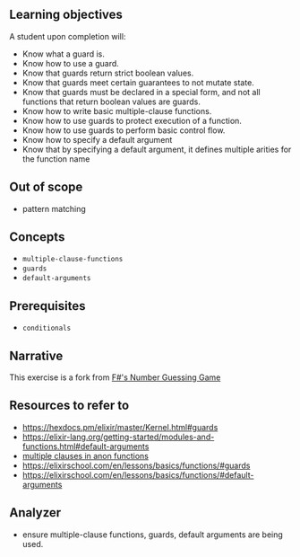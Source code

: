 ## Learning objectives

A student upon completion will:

- Know what a guard is.
- Know how to use a guard.
- Know that guards return strict boolean values.
- Know that guards meet certain guarantees to not mutate state.
- Know that guards must be declared in a special form, and not all functions that return boolean values are guards.
- Know how to write basic multiple-clause functions.
- Know how to use guards to protect execution of a function.
- Know how to use guards to perform basic control flow.
- Know how to specify a default argument
- Know that by specifying a default argument, it defines multiple arities for the function name

## Out of scope

- pattern matching

## Concepts

- `multiple-clause-functions`
- `guards`
- `default-arguments`

## Prerequisites

- `conditionals`

## Narrative

This exercise is a fork from [F#'s Number Guessing Game](https://github.com/exercism/v3/blob/master/languages/fsharp/exercises/concept/pattern-matching/.docs/instructions.md)

## Resources to refer to

- <https://hexdocs.pm/elixir/master/Kernel.html#guards>
- <https://elixir-lang.org/getting-started/modules-and-functions.html#default-arguments>
- [multiple clauses in anon functions](https://til.hashrocket.com/posts/36c6d2684e-defining-multiple-clauses-in-an-anonymous-function)
- <https://elixirschool.com/en/lessons/basics/functions/#guards>
- <https://elixirschool.com/en/lessons/basics/functions/#default-arguments>

## Analyzer

- ensure multiple-clause functions, guards, default arguments are being used.
